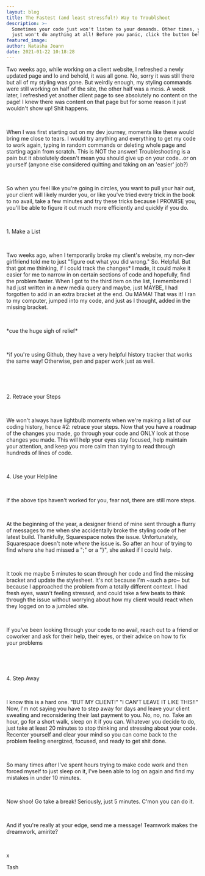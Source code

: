 ```yaml
---
layout: blog
title: The Fastest (and least stressful!) Way to Troublshoot
description: >-
  Sometimes your code just won't listen to your demands. Other times, your code
  just won't do anything at all! Before you panic, click the button below.
featured_image:
author: Natasha Joann
date: 2021-01-22 10:18:28
---
```


Two weeks ago, while working on a client website, I refreshed a newly updated page and lo and behold, it was all gone. No, sorry it was still there but all of my styling was gone. But weirdly enough, my styling commands were still working on half of the site, the other half was a mess. A week later, I refreshed yet another client page to see absolutely no content on the page\! I knew there was content on that page but for some reason it just wouldn't show up\! Shit happens.&nbsp;

&nbsp;

When I was first starting out on my dev journey, moments like these would bring me close to tears. I would try anything and everything to get my code to work again, typing in random commands or deleting whole page and starting again from scratch. This is NOT the answer\! Troubleshooting is a pain but it absolutely doesn't mean you should give up on your code…or on yourself (anyone else considered quitting and taking on an 'easier' job?)&nbsp;

&nbsp;

So when you feel like you're going in circles, you want to pull your hair out, your client will likely murder you, or like you've tried every trick in the book to no avail, take a few minutes and try these tricks because I PROMISE you, you'll be able to figure it out much more efficiently and quickly if you do.&nbsp;

&nbsp;

1\. Make a List

&nbsp;

Two weeks ago, when I temporarily broke my client's website, my non-dev girlfriend told me to just "figure out what you did wrong." So. Helpful. But that got me thinking, if I could track the changes\* I made, it could make it easier for me to narrow in on certain sections of code and hopefully, find the problem faster. When I got to the third item on the list, I remembered I had just written in a new media query and maybe, just MAYBE, I had forgotten to add in an extra bracket at the end. Ou MAMA\! That was it\! I ran to my computer, jumped into my code, and just as I thought, added in the missing bracket.&nbsp;

&nbsp;

\*cue the huge sigh of relief\*

&nbsp;

\*if you're using Github, they have a very helpful history tracker that works the same way\! Otherwise, pen and paper work just as well.&nbsp;

&nbsp;

&nbsp;

2\. Retrace your Steps

&nbsp;

We won't always have lightbulb moments when we're making a list of our coding history, hence \#2: retrace your steps. Now that you have a roadmap of the changes you made, go through your code and ONLY look at those changes you made. This will help your eyes stay focused, help maintain your attention, and keep you more calm than trying to read through hundreds of lines of code.&nbsp;

&nbsp;

4\. Use your Helpline&nbsp;

&nbsp;

If the above tips haven't worked for you, fear not, there are still more steps.&nbsp;

&nbsp;

At the beginning of the year, a designer friend of mine sent through a flurry of messages to me when she accidentally broke the styling code of her latest build. Thankfully, Squarespace notes the issue. Unfortunately, Squarespace doesn't note&nbsp;*where*&nbsp;the issue is. So after an hour of trying to find where she had missed a ";" or a "\}", she asked if I could help.&nbsp;

&nbsp;

It took me maybe 5 minutes to scan through her code and find the missing bracket and update the stylesheet. It's not because I'm ~such a pro~ but because I approached the problem from a totally different context. I had fresh eyes, wasn't feeling stressed, and could take a few beats to think through the issue without worrying about how my client would react when they logged on to a jumbled site.&nbsp;

&nbsp;

If you've been looking through your code to no avail, reach out to a friend or coworker and ask for their help, their eyes, or their advice on how to fix your problems

&nbsp;

&nbsp;

4\. Step Away

&nbsp;

I know this is a hard one. "BUT MY CLIENT\!" "I CAN'T LEAVE IT LIKE THIS\!\!" Now, I'm not saying you have to step away for days and leave your client sweating and reconsidering their last payment to you. No, no, no. Take an hour, go for a short walk, sleep on it if you can. Whatever you decide to do, just take at least 20 minutes to stop thinking and stressing about your code. Recenter yourself and clear your mind so you can come back to the problem feeling energized, focused, and ready to get shit done.&nbsp;

&nbsp;

So many times after I've spent hours trying to make code work and then forced myself to just sleep on it, I've been able to log on again and find my mistakes in under 10 minutes.&nbsp;

&nbsp;

Now shoo\! Go take a break\! Seriously, just 5 minutes. C'mon you can do it.&nbsp;

&nbsp;

And if you're really at your edge, send me a message\! Teamwork makes the dreamwork, amirite?

&nbsp;

x

Tash

&nbsp;
